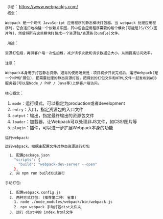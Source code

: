 ` 手册`：https://www.webpackjs.com/  
` 概念`：
```
Webpack 是一个现代 JavaScript 应用程序的静态模块打包器。当 webpack 处理应用程序时，它会递归地构建一个依赖关系图，其中包含应用程序需要的每个模块(可能是JS/CSS/图片等)，然后将所有这些模块打包成一个资源包/资源簇(bundle)文件。
```
` 用途`：
```
资源打包后，再供客户端一次性加载，减少请求次数和请求数据总大小，从而提高访问效率。
```

`注意`：
```
Webpack本身用于打包静态资源，通常的使用场景是：项目初步开发完成后，运行Webpack(是一个NPM扩展包)，把需要处理的静态资源打包，把得到的打包文件和HTML文件一起发布到WEB服务器(可以是Node / PHP / Java等)上供客户端访问。
```
`核心概念`：
1. `mode`：运行模式，可以指定为production或者development
2. `entry`：入口，指定资源包的入口文件
3. `output`：输出，指定最终输出的资源包文件
4. `loader`：加载器，让Webpack可以处理非JS文件，如CSS/图片等
5. `plugin`：插件，可以进一步扩展Webpack本身的功能

`运行webpack`:
```bash
运行webpack，根据主配置文件对静态资源进行打包

  1. 配置package.json
    "scripts": {
      "build": "webpack-dev-server --open"
    },
  2. 用 npm run build方式运行
```

`手动打包`: 
```
  1. 配置webpack.config.js
  2. 两种方式打包: (推荐第二种: 省事)
    1. node ./node_modules/webpack/bin/webpack.js
    2. npx webpack 手动打包dist文件夹
  3. 运行 dist中的 index.html文件 
```